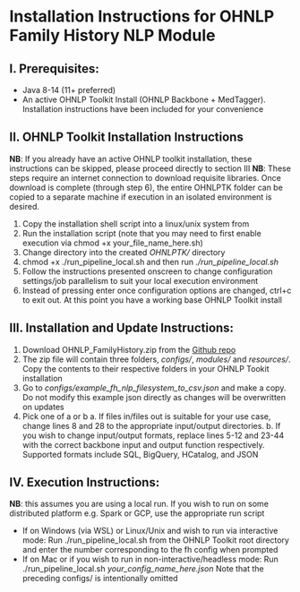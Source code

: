 # Installation Instructions for OHNLP Family History NLP Module

## I.	Prerequisites:

-	Java 8-14 (11+ preferred)
-	An active OHNLP Toolkit Install (OHNLP Backbone + MedTagger). Installation instructions have been included for your convenience

## II.	OHNLP Toolkit Installation Instructions

**NB**: If you already have an active OHNLP toolkit installation, these instructions can be skipped, please proceed directly to section III
**NB**: These steps require an internet connection to download requisite libraries. Once download is complete (through step 6), the entire OHNLPTK folder can be copied to a separate machine if execution in an isolated environment is desired. 

1.	Copy the installation shell script into a linux/unix system from 
2.	Run the installation script (note that you may need to first enable execution via chmod +x your_file_name_here.sh)
3.	Change directory into the created *OHNLPTK/* directory
4.	chmod +x ./run_pipeline_local.sh and then run *./run_pipeline_local.sh*
5.	Follow the instructions presented onscreen to change configuration settings/job parallelism to suit your local execution environment
6.	Instead of pressing enter once configuration options are changed, ctrl+c to exit out. At this point you have a working base OHNLP Toolkit install

## III.	Installation and Update Instructions:
1.	Download OHNLP_FamilyHistory.zip from the [Github repo](https://github.com/OHNLP/FamilyHistoryNLP) 
2.	The zip file will contain three folders, *configs/*, *modules/* and *resources/*. Copy the contents to their respective folders in your OHNLP Tookit installation
3.	Go to *configs/example_fh_nlp_filesystem_to_csv.json* and make a copy.  Do not modify this example json directly as changes will be overwritten on updates
4.	Pick one of a or b
	a.	If files in/files out is suitable for your use case, change lines 8 and 28 to the appropriate input/output directories. 
	b.	If you wish to change input/output formats, replace lines 5-12 and 23-44 with the correct backbone input and output function respectively. Supported formats include SQL, BigQuery, HCatalog, and JSON


## IV.	Execution Instructions:
**NB**: this assumes you are using a local run. If you wish to run on some distributed platform e.g. Spark or GCP, use the appropriate run script
-	If on Windows (via WSL) or Linux/Unix and wish to run via interactive mode: Run ./run_pipeline_local.sh from the OHNLP Toolkit root directory and enter the number corresponding to the fh config when prompted
-	If on Mac or if you wish to run in non-interactive/headless mode: Run ./run_pipeline_local.sh *your_config_name_here.json* Note that the preceding configs/ is intentionally omitted


